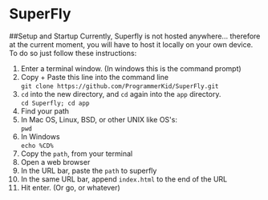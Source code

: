 # SuperFly

##Setup and Startup
Currently, Superfly is not hosted anywhere... therefore at the current moment, you will have to host it locally on your own device. To do so just follow these instructions:

1. Enter a terminal window. (In windows this is the command prompt)
2. Copy + Paste this line into the command line  
`git clone https://github.com/ProgrammerKid/SuperFly.git`
3. `cd` into the new directory, and `cd` again into the `app` directory.  
`cd Superfly; cd app`
4. Find your path
 1. In Mac  OS, Linux, BSD, or other UNIX like OS's:  
  `pwd`  
 2. In Windows  
  `echo %CD%`
5. Copy the `path`, from your terminal
6. Open a web browser
7. In the URL bar, paste the `path` to superfly
8. In the same URL bar, append `index.html` to the end of the URL
9. Hit enter. (Or go, or whatever)